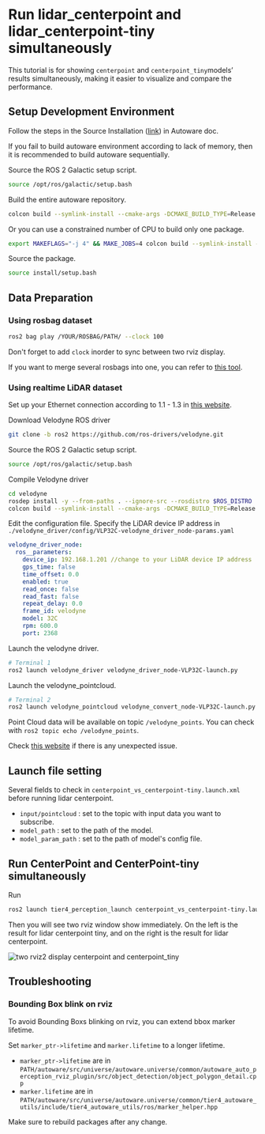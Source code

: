 # Run lidar_centerpoint and lidar_centerpoint-tiny simultaneously

This tutorial is for showing `centerpoint` and `centerpoint_tiny`models’ results simultaneously, making it easier to visualize and compare the performance.

## Setup Development Environment

Follow the steps in the Source Installation ([link](https://autowarefoundation.github.io/autoware-documentation/main/installation/autoware/source-installation/)) in Autoware doc.

If you fail to build autoware environment according to lack of memory, then it is recommended to build autoware sequentially.

Source the ROS 2 Galactic setup script.

```bash
source /opt/ros/galactic/setup.bash
```

Build the entire autoware repository.

```bash
colcon build --symlink-install --cmake-args -DCMAKE_BUILD_TYPE=Release --parallel-workers=1
```

Or you can use a constrained number of CPU to build only one package.

```bash
export MAKEFLAGS="-j 4" && MAKE_JOBS=4 colcon build --symlink-install --cmake-args -DCMAKE_BUILD_TYPE=Release --parallel-workers 1 --packages-select PACKAGE_NAME
```

Source the package.

```bash
source install/setup.bash
```

## Data Preparation

### Using rosbag dataset

```bash
ros2 bag play /YOUR/ROSBAG/PATH/ --clock 100
```

Don't forget to add `clock` inorder to sync between two rviz display.

If you want to merge several rosbags into one, you can refer to [this tool](https://github.com/jerry73204/rosbag2-merge).

### Using realtime LiDAR dataset

Set up your Ethernet connection according to 1.1 - 1.3 in [this website](http://wiki.ros.org/velodyne/Tutorials/Getting%20Started%20with%20the%20Velodyne%20VLP16).

Download Velodyne ROS driver

```bash
git clone -b ros2 https://github.com/ros-drivers/velodyne.git
```

Source the ROS 2 Galactic setup script.

```bash
source /opt/ros/galactic/setup.bash
```

Compile Velodyne driver

```bash
cd velodyne
rosdep install -y --from-paths . --ignore-src --rosdistro $ROS_DISTRO
colcon build --symlink-install --cmake-args -DCMAKE_BUILD_TYPE=Release
```

Edit the configuration file. Specify the LiDAR device IP address in `./velodyne_driver/config/VLP32C-velodyne_driver_node-params.yaml`

```yaml
velodyne_driver_node:
  ros__parameters:
    device_ip: 192.168.1.201 //change to your LiDAR device IP address
    gps_time: false
    time_offset: 0.0
    enabled: true
    read_once: false
    read_fast: false
    repeat_delay: 0.0
    frame_id: velodyne
    model: 32C
    rpm: 600.0
    port: 2368
```

Launch the velodyne driver.

```bash
# Terminal 1
ros2 launch velodyne_driver velodyne_driver_node-VLP32C-launch.py
```

Launch the velodyne_pointcloud.

```bash
# Terminal 2
ros2 launch velodyne_pointcloud velodyne_convert_node-VLP32C-launch.py
```

Point Cloud data will be available on topic `/velodyne_points`. You can check with `ros2 topic echo /velodyne_points`.

Check [this website](http://wiki.ros.org/velodyne/Tutorials/Getting%20Started%20with%20the%20Velodyne%20VLP16) if there is any unexpected issue.

## Launch file setting

Several fields to check in `centerpoint_vs_centerpoint-tiny.launch.xml` before running lidar centerpoint.

- `input/pointcloud` : set to the topic with input data you want to subscribe.
- `model_path` : set to the path of the model.
- `model_param_path` : set to the path of model's config file.

## Run CenterPoint and CenterPoint-tiny simultaneously

Run

```bash
ros2 launch tier4_perception_launch centerpoint_vs_centerpoint-tiny.launch.xml
```

Then you will see two rviz window show immediately. On the left is the result for lidar centerpoint tiny, and on the right is the result for lidar centerpoint.

![two rviz2 display centerpoint and centerpoint_tiny](https://i.imgur.com/YAYehrf.jpg)

## Troubleshooting

### Bounding Box blink on rviz

To avoid Bounding Boxs blinking on rviz, you can extend bbox marker lifetime.

Set `marker_ptr->lifetime` and `marker.lifetime` to a longer lifetime.

- `marker_ptr->lifetime` are in `PATH/autoware/src/universe/autoware.universe/common/autoware_auto_perception_rviz_plugin/src/object_detection/object_polygon_detail.cpp`
- `marker.lifetime` are in `PATH/autoware/src/universe/autoware.universe/common/tier4_autoware_utils/include/tier4_autoware_utils/ros/marker_helper.hpp`

Make sure to rebuild packages after any change.
